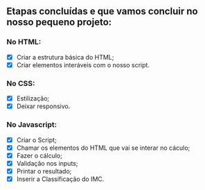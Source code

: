 ## Etapas concluídas e que vamos concluir no nosso pequeno projeto:
### No HTML:
- [x] Criar a estrutura básica do HTML;
- [x] Criar elementos interáveis com o nosso script.

### No CSS:
- [x] Estilização;
- [x] Deixar responsivo.

### No Javascript:
- [x] Criar o Script;
- [x] Chamar os elementos do HTML que vai se interar no cáculo;
- [x] Fazer o cálculo;
- [x] Validação nos inputs;
- [x] Printar o resultado;
- [x] Inserir a Classificação do IMC.
